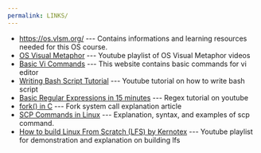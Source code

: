 ```yaml
---
permalink: LINKS/
---
```

* https://os.vlsm.org/ --- Contains informations and learning resources needed for this OS course.
* [OS Visual Metaphor](https://www.youtube.com/playlist?list=PLqoiDr4YpRdm_nzFhCDuj74P8ul5z7SdO) --- Youtube playlist of OS Visual Metaphor videos 
* [Basic Vi Commands](https://www.cs.colostate.edu/helpdocs/vi.html) --- This website contains basic commands for vi editor
* [Writing Bash Script Tutorial](https://www.youtube.com/watch?v=F-gskSl4pwQ) --- Youtube tutorial on how to write bash script
* [Basic Regular Expressions in 15 minutes](https://www.youtube.com/watch?v=bgBWp9EIlMM) --- Regex tutorial on youtube
* [fork() in C](https://www.geeksforgeeks.org/fork-system-call/) --- Fork system call explanation article
* [SCP Commands in Linux](https://www.geeksforgeeks.org/scp-command-in-linux-with-examples/) --- Explanation, syntax, and examples of scp command.
* [How to build Linux From Scratch (LFS) by Kernotex](https://www.youtube.com/playlist?list=PLyc5xVO2uDsA5QPbtj_eYU8J0qrvU6315) --- Youtube playlist for demonstration and explanation on building lfs
